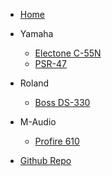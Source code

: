 - [Home](/README.md)
- Yamaha
    - [Electone C-55N](./Yamaha-Electone-C-55N/c55n.md)
    - [PSR-47](Yamaha-PSR-47/psr47.md)
- Roland
    - [Boss DS-330](Boss-DS-330/ds330.md)
- M-Audio
    - [Profire 610](M-Audio-Profire-610/profire610.md)

- [Github Repo](https://github.com/hypercube-software/Audio-Gears)

